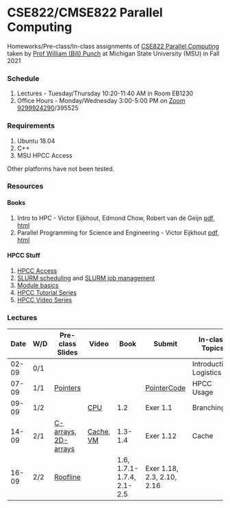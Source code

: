 # CSE822/CMSE822 Parallel Computing

Homeworks/Pre-class/In-class assignments of [CSE822 Parallel Computing](https://msu-cmse-courses.github.io/cmse822-FS21/) taken by [Prof William (Bill) Punch](https://www.egr.msu.edu/~punch/) at Michigan State University (MSU) in Fall 2021

### Schedule
1. Lectures - Tuesday/Thursday 10:20-11:40 AM in Room EB1230
2. Office Hours - Monday/Wednesday 3:00-5:00 PM on [Zoom 9299924290](https://msu.zoom.us/j/9299924290?pwd=WGY0WkRVTis2UUhjSE5GdlR1NTR4QT09)/395525

### Requirements
1. Ubuntu 18.04
2. C++
3. MSU HPCC Access

Other platforms have not been tested.

### Resources

#### Books
1. Intro to HPC - Victor Eijkhout, Edmond Chow, Robert van de Geijn [pdf](https://web.corral.tacc.utexas.edu/CompEdu/pdf/stc/EijkhoutIntroToHPC.pdf), [html](https://pages.tacc.utexas.edu/~eijkhout/istc/html/index.html)
2. Parallel  Programming for Science and Engineering - Victor Eijkhout [pdf](https://web.corral.tacc.utexas.edu/CompEdu/pdf/pcse/EijkhoutParallelProgramming.pdf), [html](https://pages.tacc.utexas.edu/~eijkhout/pcse/html/index.html)

#### HPCC Stuff
1. [HPCC Access](https://wiki.hpcc.msu.edu/display/ITH/How+to+Access+HPCC)
2. [SLURM scheduling](https://wiki.hpcc.msu.edu/display/ITH/Job+Scheduling+by+SLURM) and [SLURM job management](https://wiki.hpcc.msu.edu/display/ITH/Job+Management+by+SLURM)
3. [Module basics](https://wiki.hpcc.msu.edu/display/ITH/Common+Module+Commands)
4. [HPCC Tutorial Series](https://wiki.hpcc.msu.edu/display/ITH/HPC+Tutorial+Series)
5. [HPCC Video Series](https://wiki.hpcc.msu.edu/display/TEAC/HPCC+video+tutorials)


### Lectures

Date  | W/D | Pre-class Slides| Video  |Book | Submit | In-class Topics | Slides    | Homework 
----- |--   | ----------------|--------|-----|--------|-----------------| ----------| -----
02-09 | 0/1 |                 |        |     |        | Introduction, Logistics | [Intro](https://msu-cmse-courses.github.io/cmse822-FS21/Weekly/Week0/Day0-slides.pdf)
07-09 | 1/1 | [Pointers](https://msu-cmse-courses.github.io/cmse822-FS21/Weekly/Week1/ptrs.pdf)|| | [PointerCode](https://msu-cmse-courses.github.io/cmse822-FS21/Weekly/Week1/ptr.cpp)| HPCC Usage |
09-09 | 1/2 | | [CPU](https://www.youtube.com/watch?v=o_WXTRS2qTY) | 1.2 | Exer 1.1 | Branching | | [HW1](https://msu-cmse-courses.github.io/cmse822-FS21/assignments/hw1) Released
14-09 | 2/1 | [C-arrays](https://msu-cmse-courses.github.io/cmse822-FS21/Weekly/Week2/c-arrays.pdf), [2D-arrays](https://msu-cmse-courses.github.io/cmse822-FS21/Weekly/Week2/2Darray.pdf) | [Cache](https://www.youtube.com/watch?v=TV6AtNbmLBE), [VM](https://www.youtube.com/watch?v=muLn57VrGAA) | 1.3-1.4| Exer 1.12 | Cache | [Cache](https://msu-cmse-courses.github.io/cmse822-FS21/Weekly/Week2/Day3-cache.pdf)
16-09 | 2/2 | [Roofline](https://msu-cmse-courses.github.io/cmse822-FS21/Weekly/Week2/Day4-theory.pdf) | | 1.6, 1.7.1- 1.7.4, 2.1- 2.5 | Exer 1.18, 2.3, 2.10, 2.16 ||| [HW2](https://msu-cmse-courses.github.io/cmse822-FS21/assignments/hw2) Released
